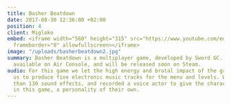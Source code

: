 ```yaml
---
title: Basher Beatdown
date: 2017-08-30 12:36:00 +02:00
position: 4
client: Migloko
embed: <iframe width="560" height="315" src="https://www.youtube.com/embed/W_mZdIBP8Lg?rel=0&amp;controls=0&amp;showinfo=0"
  frameborder="0" allowfullscreen></iframe>
image: "/uploads/basherbeatdown2.jpg"
summary: Basher Beatdown is a multiplayer game, developed by Sword GC. The game is
  available on Air Console, and will be released soon on Steam.
audio: For this game we let the high energy and brutal impact of the gameplay inspire
  us to produce five electronic music tracks for the menu and levels. We created more
  than 130 sound effects, and recorded a voice actor to give the characters featuring
  in this game, a personality of their own.
---
```



